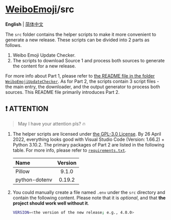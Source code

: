 # [WeiboEmoji](../../..)/src

**English** | [简体中文](./README_zhCN.md)

The `src` folder contains the helper scripts to make it more convenient to generate a new release. These scripts can be divided into 2 parts as follows.

1. Weibo Emoji Update Checker.
2. The scripts to download Source 1 and process both sources to generate the content for a new release.

For more info about Part 1, please refer to [the README file in the folder `WeiboEmojiUpdateChecker`](./WeiboEmojiUpdateChecker/README.md). As for Part 2, the scripts contain 3 script files - the main entry, the downloader, and the output generator to process both sources. This README file primarily introduces Part 2.

## ❗ ATTENTION

> May I have your attention pls? 🔥

1. The helper scripts are licensed under [the GPL-3.0 License](../LICENSE). By 26 April 2022, everything looks good with Visual Studio Code (Version: 1.66.2) + Python 3.10.2. The primary packages of Part 2 are listed in the following table. For more info, please refer to [`requirements.txt`](./requirements.txt).

   | Name          | Version |
   | :------------ | :-----: |
   | Pillow        |  9.1.0  |
   | python-dotenv | 0.19.2  |

2. You could manually create a file named `.env` under the `src` directory and contain the following content. Please note that it is _optional_, and that **the project should work well without it**.

   ```sh
   VERSION=<the version of the new release; e.g., 4.0.0>
   ```
